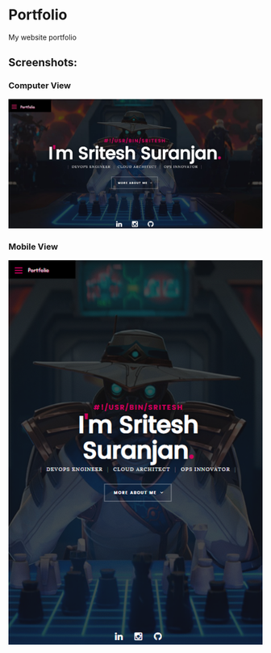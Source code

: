 # Portfolio
My website portfolio

## Screenshots:
### Computer View
![alt text](https://github.com/SriteshSuranjan/Sritesh-Portfolio/blob/31f0bcec7e3fc0d23adcc66d31ace41ca65ccc98/portfolio.jpg)

### Mobile View
![alt text](https://github.com/SriteshSuranjan/Sritesh-Portfolio/blob/31f0bcec7e3fc0d23adcc66d31ace41ca65ccc98/Portfolio_mobile.png)

